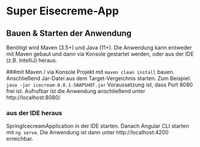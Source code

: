 # Super Eisecreme-App
## Bauen & Starten der Anwendung
Benötigt wird Maven (3.5+) und Java (11+).
Die Anwendung kann entweder mit Maven gebaut und dann via Konsole gestartet werden, oder aus der IDE (z.B. IntelliJ) heraus. 

###mit Maven / via Konsole
Projekt mit 
`maven clean install`
bauen. Anschließend Jar-Datei aus dem Target-Vergeichnis starten.
Zum Beispiel:
``java -jar icecream-0.0.1-SNAPSHOT.jar``
Voraussetzung ist, dass Port 8080 frei ist. 
Aufrufbar ist die Anwendung anschließend unter http://localhost:8080/

### aus der IDE heraus
SpringIcecreamApplication in der IDE starten. Danach Angular CLI starten mit ``ng serve``. Die Anwendung ist dann unter http://localhost:4200 erreichbar.
